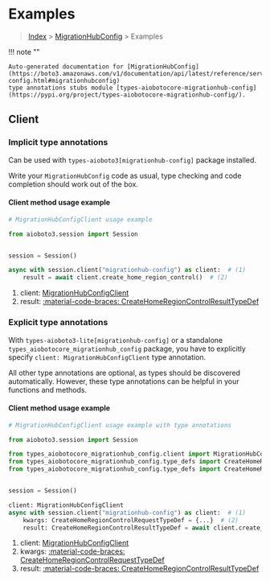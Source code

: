 # Examples

> [Index](../README.md) > [MigrationHubConfig](./README.md) > Examples

!!! note ""

    Auto-generated documentation for [MigrationHubConfig](https://boto3.amazonaws.com/v1/documentation/api/latest/reference/services/migrationhub-config.html#migrationhubconfig)
    type annotations stubs module [types-aiobotocore-migrationhub-config](https://pypi.org/project/types-aiobotocore-migrationhub-config/).

## Client

### Implicit type annotations

Can be used with `types-aioboto3[migrationhub-config]` package installed.

Write your `MigrationHubConfig` code as usual,
type checking and code completion should work out of the box.



#### Client method usage example

```python
# MigrationHubConfigClient usage example

from aioboto3.session import Session


session = Session()

async with session.client("migrationhub-config") as client:  # (1)
    result = await client.create_home_region_control()  # (2)
```

1. client: [MigrationHubConfigClient](./client.md)
2. result: [:material-code-braces: CreateHomeRegionControlResultTypeDef](./type_defs.md#createhomeregioncontrolresulttypedef)






### Explicit type annotations

With `types-aioboto3-lite[migrationhub-config]`
or a standalone `types_aiobotocore_migrationhub_config` package, you have to explicitly specify
`client: MigrationHubConfigClient` type annotation.

All other type annotations are optional, as types should be discovered automatically.
However, these type annotations can be helpful in your functions and methods.


#### Client method usage example

```python
# MigrationHubConfigClient usage example with type annotations

from aioboto3.session import Session

from types_aiobotocore_migrationhub_config.client import MigrationHubConfigClient
from types_aiobotocore_migrationhub_config.type_defs import CreateHomeRegionControlResultTypeDef
from types_aiobotocore_migrationhub_config.type_defs import CreateHomeRegionControlRequestTypeDef


session = Session()

client: MigrationHubConfigClient
async with session.client("migrationhub-config") as client:  # (1)
    kwargs: CreateHomeRegionControlRequestTypeDef = {...}  # (2)
    result: CreateHomeRegionControlResultTypeDef = await client.create_home_region_control(**kwargs)  # (3)
```

1. client: [MigrationHubConfigClient](./client.md)
2. kwargs: [:material-code-braces: CreateHomeRegionControlRequestTypeDef](./type_defs.md#createhomeregioncontrolrequesttypedef)
3. result: [:material-code-braces: CreateHomeRegionControlResultTypeDef](./type_defs.md#createhomeregioncontrolresulttypedef)






